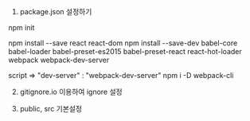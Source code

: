 
1. package.json 설정하기

npm init

npm install --save react react-dom
npm install --save-dev babel-core babel-loader babel-preset-es2015 babel-preset-react react-hot-loader webpack webpack-dev-server

script => "dev-server" : "webpack-dev-server"
npm i -D webpack-cli

2. gitignore.io 이용하여 ignore 설정

3. public, src 기본설정
